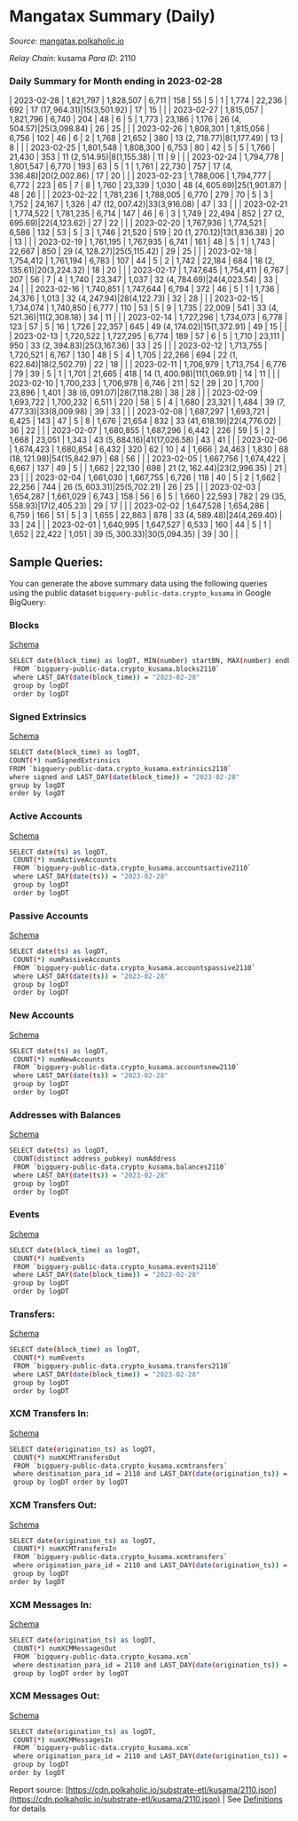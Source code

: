 # Mangatax Summary (Daily)

_Source_: [mangatax.polkaholic.io](https://mangatax.polkaholic.io)

*Relay Chain*: kusama
*Para ID*: 2110



### Daily Summary for Month ending in 2023-02-28


| 2023-02-28 | 1,821,797 | 1,828,507 | 6,711 | 158 | 55 | 5 | 1 | 1,774 | 22,236 | 692  | 17 ($17,964.31) | 15 ($3,501.92) | 17 | 15 |  |
| 2023-02-27 | 1,815,057 | 1,821,796 | 6,740 | 204 | 48 | 6 | 5 | 1,773 | 23,186 | 1,176  | 26 ($4,504.57) | 25 ($3,098.84) | 26 | 25 |  |
| 2023-02-26 | 1,808,301 | 1,815,056 | 6,756 | 102 | 46 | 6 | 2 | 1,768 | 21,652 | 380  | 13 ($2,718.77) | 8 ($1,177.49) | 13 | 8 |  |
| 2023-02-25 | 1,801,548 | 1,808,300 | 6,753 | 80 | 42 | 5 | 5 | 1,766 | 21,430 | 353  | 11 ($2,514.95) | 8 ($1,155.38) | 11 | 9 |  |
| 2023-02-24 | 1,794,778 | 1,801,547 | 6,770 | 193 | 63 | 5 | 1 | 1,761 | 22,730 | 757  | 17 ($4,336.48) | 20 ($2,002.86) | 17 | 20 |  |
| 2023-02-23 | 1,788,006 | 1,794,777 | 6,772 | 223 | 65 | 7 | 8 | 1,760 | 23,339 | 1,030  | 48 ($4,605.69) | 25 ($1,901.87) | 48 | 26 |  |
| 2023-02-22 | 1,781,236 | 1,788,005 | 6,770 | 279 | 70 | 5 | 3 | 1,752 | 24,167 | 1,326  | 47 ($12,007.42) | 33 ($3,916.08) | 47 | 33 |  |
| 2023-02-21 | 1,774,522 | 1,781,235 | 6,714 | 147 | 46 | 6 | 3 | 1,749 | 22,494 | 852  | 27 ($2,695.69) | 22 ($4,123.62) | 27 | 22 |  |
| 2023-02-20 | 1,767,936 | 1,774,521 | 6,586 | 132 | 53 | 5 | 3 | 1,746 | 21,520 | 519  | 20 ($1,270.12) | 13 ($1,836.38) | 20 | 13 |  |
| 2023-02-19 | 1,761,195 | 1,767,935 | 6,741 | 161 | 48 | 5 | 1 | 1,743 | 22,667 | 850  | 29 ($4,128.27) | 25 ($5,115.42) | 29 | 25 |  |
| 2023-02-18 | 1,754,412 | 1,761,194 | 6,783 | 107 | 44 | 5 | 2 | 1,742 | 22,184 | 684  | 18 ($2,135.61) | 20 ($3,224.32) | 18 | 20 |  |
| 2023-02-17 | 1,747,645 | 1,754,411 | 6,767 | 207 | 56 | 7 | 4 | 1,740 | 23,347 | 1,037  | 32 ($4,784.69) | 24 ($4,023.54) | 33 | 24 |  |
| 2023-02-16 | 1,740,851 | 1,747,644 | 6,794 | 372 | 46 | 5 | 1 | 1,736 | 24,376 | 1,013  | 32 ($4,247.94) | 28 ($4,122.73) | 32 | 28 |  |
| 2023-02-15 | 1,734,074 | 1,740,850 | 6,777 | 110 | 53 | 5 | 9 | 1,735 | 22,009 | 541  | 33 ($4,521.36) | 11 ($2,308.18) | 34 | 11 |  |
| 2023-02-14 | 1,727,296 | 1,734,073 | 6,778 | 123 | 57 | 5 | 16 | 1,726 | 22,357 | 645  | 49 ($4,174.02) | 15 ($1,372.91) | 49 | 15 |  |
| 2023-02-13 | 1,720,522 | 1,727,295 | 6,774 | 189 | 57 | 6 | 5 | 1,710 | 23,111 | 950  | 33 ($2,394.83) | 25 ($3,167.36) | 33 | 25 |  |
| 2023-02-12 | 1,713,755 | 1,720,521 | 6,767 | 130 | 48 | 5 | 4 | 1,705 | 22,266 | 694  | 22 ($1,622.64) | 18 ($2,502.79) | 22 | 18 |  |
| 2023-02-11 | 1,706,979 | 1,713,754 | 6,776 | 79 | 39 | 5 | 1 | 1,701 | 21,665 | 418  | 14 ($1,400.98) | 11 ($1,069.91) | 14 | 11 |  |
| 2023-02-10 | 1,700,233 | 1,706,978 | 6,746 | 211 | 52 | 29 | 20 | 1,700 | 23,896 | 1,401  | 38 ($6,091.07) | 28 ($7,118.28) | 38 | 28 |  |
| 2023-02-09 | 1,693,722 | 1,700,232 | 6,511 | 220 | 58 | 5 | 4 | 1,680 | 23,321 | 1,484  | 39 ($7,477.33) | 33 ($8,009.98) | 39 | 33 |  |
| 2023-02-08 | 1,687,297 | 1,693,721 | 6,425 | 143 | 47 | 5 | 8 | 1,676 | 21,654 | 832  | 33 ($41,618.19) | 22 ($4,776.02) | 36 | 22 |  |
| 2023-02-07 | 1,680,855 | 1,687,296 | 6,442 | 226 | 59 | 5 | 2 | 1,668 | 23,051 | 1,343  | 43 ($5,884.16) | 41 ($17,026.58) | 43 | 41 |  |
| 2023-02-06 | 1,674,423 | 1,680,854 | 6,432 | 320 | 62 | 10 | 4 | 1,666 | 24,463 | 1,830  | 68 ($18,121.98) | 54 ($15,842.97) | 68 | 56 |  |
| 2023-02-05 | 1,667,756 | 1,674,422 | 6,667 | 137 | 49 | 5 |  | 1,662 | 22,130 | 698  | 21 ($2,162.44) | 23 ($2,996.35) | 21 | 23 |  |
| 2023-02-04 | 1,661,030 | 1,667,755 | 6,726 | 118 | 40 | 5 | 2 | 1,662 | 22,256 | 744  | 26 ($5,603.31) | 25 ($5,702.21) | 26 | 25 |  |
| 2023-02-03 | 1,654,287 | 1,661,029 | 6,743 | 158 | 56 | 6 | 5 | 1,660 | 22,593 | 782  | 29 ($35,558.93) | 17 ($2,405.23) | 29 | 17 |  |
| 2023-02-02 | 1,647,528 | 1,654,286 | 6,759 | 166 | 51 | 5 | 3 | 1,655 | 22,863 | 878  | 33 ($4,589.48) | 24 ($4,269.40) | 33 | 24 |  |
| 2023-02-01 | 1,640,995 | 1,647,527 | 6,533 | 160 | 44 | 5 | 1 | 1,652 | 22,422 | 1,051  | 39 ($5,300.33) | 30 ($5,094.35) | 39 | 30 |  |

## Sample Queries:
You can generate the above summary data using the following queries using the public dataset `bigquery-public-data.crypto_kusama` in Google BigQuery:


### Blocks 

[Schema](https://github.com/colorfulnotion/substrate-etl/blob/main/schema/blocks.json)

```bash
SELECT date(block_time) as logDT, MIN(number) startBN, MAX(number) endBN, COUNT(*) numBlocks 
 FROM `bigquery-public-data.crypto_kusama.blocks2110`  
 where LAST_DAY(date(block_time)) = "2023-02-28" 
 group by logDT 
 order by logDT
```

### Signed Extrinsics 

[Schema](https://github.com/colorfulnotion/substrate-etl/blob/main/schema/extrinsics.json)

```bash
SELECT date(block_time) as logDT, 
COUNT(*) numSignedExtrinsics 
FROM `bigquery-public-data.crypto_kusama.extrinsics2110`  
where signed and LAST_DAY(date(block_time)) = "2023-02-28" 
group by logDT 
order by logDT
```

### Active Accounts 

[Schema](https://github.com/colorfulnotion/substrate-etl/blob/main/schema/accountsactive.json)

```bash
SELECT date(ts) as logDT, 
 COUNT(*) numActiveAccounts 
 FROM `bigquery-public-data.crypto_kusama.accountsactive2110` 
 where LAST_DAY(date(ts)) = "2023-02-28" 
 group by logDT 
 order by logDT
```

### Passive Accounts 

[Schema](https://github.com/colorfulnotion/substrate-etl/blob/main/schema/accountspassive.json)

```bash
SELECT date(ts) as logDT, 
 COUNT(*) numPassiveAccounts 
 FROM `bigquery-public-data.crypto_kusama.accountspassive2110` 
 where LAST_DAY(date(ts)) = "2023-02-28" 
 group by logDT 
 order by logDT
```

### New Accounts 

[Schema](https://github.com/colorfulnotion/substrate-etl/blob/main/schema/accountsnew.json)

```bash
SELECT date(ts) as logDT, 
 COUNT(*) numNewAccounts 
 FROM `bigquery-public-data.crypto_kusama.accountsnew2110` 
 where LAST_DAY(date(ts)) = "2023-02-28" 
 group by logDT
 order by logDT
```

### Addresses with Balances 

[Schema](https://github.com/colorfulnotion/substrate-etl/blob/main/schema/balances.json)

```bash
SELECT date(ts) as logDT,
 COUNT(distinct address_pubkey) numAddress 
 FROM `bigquery-public-data.crypto_kusama.balances2110` 
 where LAST_DAY(date(ts)) = "2023-02-28" 
 group by logDT 
 order by logDT
```

### Events 

[Schema](https://github.com/colorfulnotion/substrate-etl/blob/main/schema/events.json)

```bash
SELECT date(block_time) as logDT, 
 COUNT(*) numEvents 
 FROM `bigquery-public-data.crypto_kusama.events2110` 
 where LAST_DAY(date(block_time)) = "2023-02-28" 
 group by logDT 
 order by logDT
```

### Transfers:

[Schema](https://github.com/colorfulnotion/substrate-etl/blob/main/schema/transfers.json)

```bash
SELECT date(block_time) as logDT, 
 COUNT(*) numEvents 
 FROM `bigquery-public-data.crypto_kusama.transfers2110` 
 where LAST_DAY(date(block_time)) = "2023-02-28" 
 group by logDT 
 order by logDT
```

### XCM Transfers In: 

[Schema](https://github.com/colorfulnotion/substrate-etl/blob/main/schema/xcmtransfers.json)

```bash
SELECT date(origination_ts) as logDT, 
 COUNT(*) numXCMTransfersOut 
 FROM `bigquery-public-data.crypto_kusama.xcmtransfers` 
 where destination_para_id = 2110 and LAST_DAY(date(origination_ts)) = "2023-02-28" 
 group by logDT order by logDT
```

### XCM Transfers Out: 

[Schema](https://github.com/colorfulnotion/substrate-etl/blob/main/schema/xcmtransfers.json)

```bash
SELECT date(origination_ts) as logDT, 
 COUNT(*) numXCMTransfersIn 
 FROM `bigquery-public-data.crypto_kusama.xcmtransfers` 
 where origination_para_id = 2110 and LAST_DAY(date(origination_ts)) = "2023-02-28" 
 group by logDT 
order by logDT
```

### XCM Messages In: 

[Schema](https://github.com/colorfulnotion/substrate-etl/blob/main/schema/xcm.json)

```bash
SELECT date(origination_ts) as logDT, 
 COUNT(*) numXCMMessagesOut 
 FROM `bigquery-public-data.crypto_kusama.xcm` 
 where destination_para_id = 2110 and LAST_DAY(date(origination_ts)) = "2023-02-28" 
 group by logDT order by logDT
```

### XCM Messages Out: 

[Schema](https://github.com/colorfulnotion/substrate-etl/blob/main/schema/xcm.json)

```bash
SELECT date(origination_ts) as logDT, 
 COUNT(*) numXCMMessagesIn 
 FROM `bigquery-public-data.crypto_kusama.xcm` 
 where origination_para_id = 2110 and LAST_DAY(date(origination_ts)) = "2023-02-28" 
 group by logDT 
order by logDT
```


Report source: [https://cdn.polkaholic.io/substrate-etl/kusama/2110.json](https://cdn.polkaholic.io/substrate-etl/kusama/2110.json) | See [Definitions](/DEFINITIONS.md) for details
